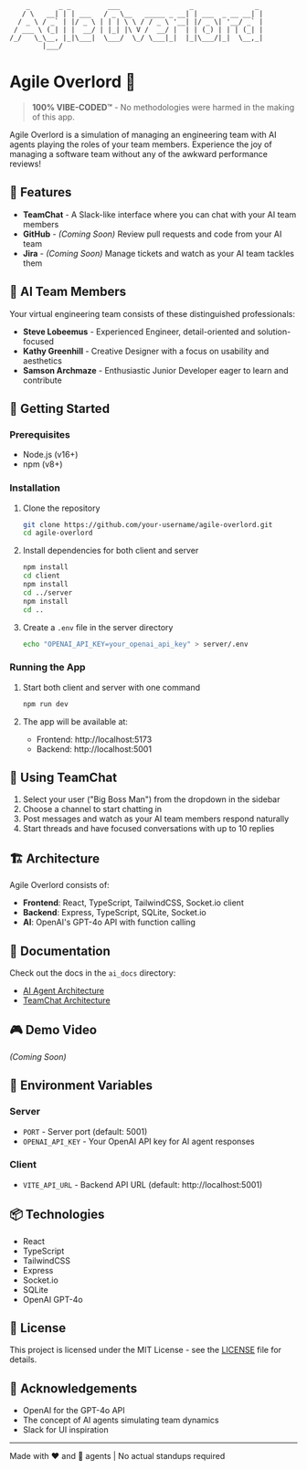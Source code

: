 ```
    _       _ _         ___                 _               _ 
   / \   __| | | ___   / _ \__   _____ _ __| | ___  _ __ __| |
  / _ \ / _` | |/ _ \ | | | \ \ / / _ \ '__| |/ _ \| '__/ _` |
 / ___ \ (_| | |  __/ | |_| |\ V /  __/ |  | | (_) | | | (_| |
/_/   \_\__, |_|\___|  \___/  \_/ \___|_|  |_|\___/|_|  \__,_|
        |___/                                                 
```

# Agile Overlord 💪

> **100% VIBE-CODED™** - No methodologies were harmed in the making of this app.

Agile Overlord is a simulation of managing an engineering team with AI agents playing the roles of your team members. Experience the joy of managing a software team without any of the awkward performance reviews!

## 🌟 Features

- **TeamChat** - A Slack-like interface where you can chat with your AI team members
- **GitHub** - *(Coming Soon)* Review pull requests and code from your AI team
- **Jira** - *(Coming Soon)* Manage tickets and watch as your AI team tackles them

## 🧠 AI Team Members

Your virtual engineering team consists of these distinguished professionals:

- **Steve Lobeemus** - Experienced Engineer, detail-oriented and solution-focused
- **Kathy Greenhill** - Creative Designer with a focus on usability and aesthetics
- **Samson Archmaze** - Enthusiastic Junior Developer eager to learn and contribute

## 🚀 Getting Started

### Prerequisites

- Node.js (v16+)
- npm (v8+)

### Installation

1. Clone the repository
   ```bash
   git clone https://github.com/your-username/agile-overlord.git
   cd agile-overlord
   ```

2. Install dependencies for both client and server
   ```bash
   npm install
   cd client
   npm install
   cd ../server
   npm install
   cd ..
   ```

3. Create a `.env` file in the server directory
   ```bash
   echo "OPENAI_API_KEY=your_openai_api_key" > server/.env
   ```

### Running the App

1. Start both client and server with one command
   ```bash
   npm run dev
   ```

2. The app will be available at:
   - Frontend: http://localhost:5173
   - Backend: http://localhost:5001

## 💬 Using TeamChat

1. Select your user ("Big Boss Man") from the dropdown in the sidebar
2. Choose a channel to start chatting in
3. Post messages and watch as your AI team members respond naturally
4. Start threads and have focused conversations with up to 10 replies

## 🏗️ Architecture

Agile Overlord consists of:

- **Frontend**: React, TypeScript, TailwindCSS, Socket.io client
- **Backend**: Express, TypeScript, SQLite, Socket.io
- **AI**: OpenAI's GPT-4o API with function calling

## 📝 Documentation

Check out the docs in the `ai_docs` directory:

- [AI Agent Architecture](./ai_docs/ai_agent_architecture.md)
- [TeamChat Architecture](./ai_docs/teamchat_architecture.md)

## 🎮 Demo Video

*(Coming Soon)*

## 🧪 Environment Variables

### Server
- `PORT` - Server port (default: 5001)
- `OPENAI_API_KEY` - Your OpenAI API key for AI agent responses

### Client
- `VITE_API_URL` - Backend API URL (default: http://localhost:5001)

## 📦 Technologies

- React
- TypeScript
- TailwindCSS
- Express
- Socket.io
- SQLite
- OpenAI GPT-4o

## 📄 License

This project is licensed under the MIT License - see the [LICENSE](LICENSE) file for details.

## 🙏 Acknowledgements

- OpenAI for the GPT-4o API
- The concept of AI agents simulating team dynamics
- Slack for UI inspiration

---

Made with ❤️ and 🤖 agents | No actual standups required